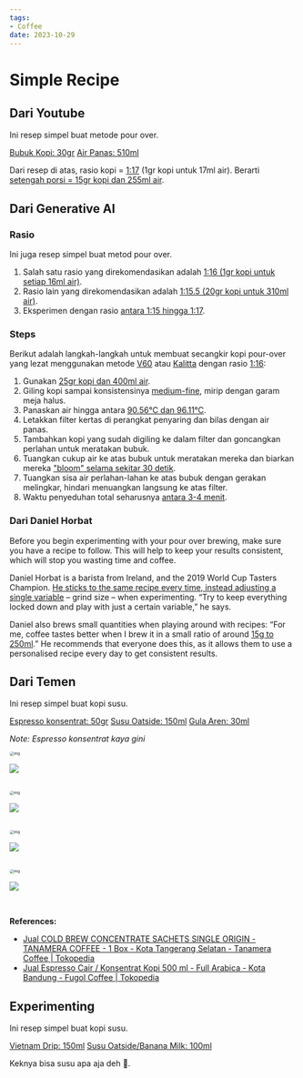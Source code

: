 ```yaml
---
tags:
- Coffee
date: 2023-10-29
---
```


# Simple Recipe

## Dari Youtube

Ini resep simpel buat metode pour over.

<ins>Bubuk Kopi: 30gr</ins>
<ins>Air Panas: 510ml</ins>

Dari resep di atas, rasio kopi = <ins>1:17</ins> (1gr kopi untuk 17ml air). Berarti <ins>setengah porsi = 15gr kopi dan 255ml air</ins>.



## Dari Generative AI

### Rasio

Ini juga resep simpel buat metod pour over.

1. Salah satu rasio yang direkomendasikan adalah <ins>1:16 (1gr kopi untuk setiap 16ml air)</ins>.
2. Rasio lain yang direkomendasikan adalah <ins>1:15.5 (20gr kopi untuk 310ml air)</ins>.
3. Eksperimen dengan rasio <ins>antara 1:15 hingga 1:17</ins>.



### Steps

Berikut adalah langkah-langkah untuk membuat secangkir kopi pour-over yang lezat menggunakan metode <ins>V60</ins> atau <ins>Kalitta</ins> dengan rasio <ins>1:16</ins>:
1. Gunakan <ins>25gr kopi dan 400ml air</ins>.
2. Giling kopi sampai konsistensinya <ins>medium-fine</ins>, mirip dengan garam meja halus.
3. Panaskan air hingga antara <ins>90.56°C dan 96.11°C</ins>.
4. Letakkan filter kertas di perangkat penyaring dan bilas dengan air panas.
5. Tambahkan kopi yang sudah digiling ke dalam filter dan goncangkan perlahan untuk meratakan bubuk.
6. Tuangkan cukup air ke atas bubuk untuk meratakan mereka dan biarkan mereka <ins>"bloom" selama sekitar 30 detik</ins>.
7. Tuangkan sisa air perlahan-lahan ke atas bubuk dengan gerakan melingkar, hindari menuangkan langsung ke atas filter.
8. Waktu penyeduhan total seharusnya <ins>antara 3-4 menit</ins>.



### Dari Daniel Horbat

Before you begin experimenting with your pour over brewing, make sure you have a recipe to follow. This will help to keep your results consistent, which will stop you wasting time and coffee.

Daniel Horbat is a barista from Ireland, and the 2019 World Cup Tasters Champion. <ins>He sticks to the same recipe every time, instead adjusting a single variable</ins> – grind size – when experimenting. “Try to keep everything locked down and play with just a certain variable,” he says.

Daniel also brews small quantities when playing around with recipes: “For me, coffee tastes better when I brew it in a small ratio of around <ins>15g to 250ml</ins>.” He recommends that everyone does this, as it allows them to use a personalised recipe every day to get consistent results.



## Dari Temen

Ini resep simpel buat kopi susu.

<ins>Espresso konsentrat: 50gr</ins>
<ins>Susu Oatside: 150ml</ins>
<ins>Gula Aren: 30ml</ins>

_Note: Espresso konsentrat kaya gini_

<img src="_media/aa063ee9-39e3-4a11-be15-55e27a0534f9_jpg_webp.png" alt="img" style="vertical-align:middle;display:block;border-radius:25px;margin-left:0;margin-right:auto;zoom:45%" />

![](_media/aa063ee9-39e3-4a11-be15-55e27a0534f9_jpg_webp.png)

<br/>

<img src="_media/93933c5d-ed2f-4bb2-bbb4-380a1dd89300_jpg_webp.png" alt="img" style="vertical-align:middle;display:block;border-radius:25px;margin-left:0;margin-right:auto;zoom:45%" />

![](_media/93933c5d-ed2f-4bb2-bbb4-380a1dd89300_jpg_webp.png)

<br/>

<img src="_media/66d8f1a0-dc97-4675-ab74-d95d8e3a896d_jpg_webp.png" alt="img" style="vertical-align:middle;display:block;border-radius:25px;margin-left:0;margin-right:auto;zoom:45%" />

![](_media/66d8f1a0-dc97-4675-ab74-d95d8e3a896d_jpg_webp.png)

<br/>

<img src="_media/51641b4b-4d11-4453-a4ad-2ccc1ff316ec_jpg_webp.png" alt="img" style="vertical-align:middle;display:block;border-radius:25px;margin-left:0;margin-right:auto;zoom:45%" />

![](_media/51641b4b-4d11-4453-a4ad-2ccc1ff316ec_jpg_webp.png)

<br/>



**References:**

- [Jual COLD BREW CONCENTRATE SACHETS SINGLE ORIGIN - TANAMERA COFFEE - 1 Box - Kota Tangerang Selatan - Tanamera Coffee | Tokopedia](https://www.tokopedia.com/tanameracoffee/cold-brew-concentrate-sachets-single-origin-tanamera-coffee-1-box-5195d)
- [Jual Espresso Cair / Konsentrat Kopi 500 ml - Full Arabica - Kota Bandung - Fugol Coffee | Tokopedia](https://www.tokopedia.com/fugolcoffee/espresso-cair-konsentrat-kopi-500-ml-full-arabica)






## Experimenting

Ini resep simpel buat kopi susu.

<ins>Vietnam Drip: 150ml</ins>
<ins>Susu Oatside/Banana Milk: 100ml</ins>

Keknya bisa susu apa aja deh 🤔.
